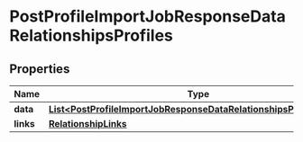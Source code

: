 # PostProfileImportJobResponseDataRelationshipsProfiles

## Properties
Name | Type | Description | Notes
------------ | ------------- | ------------- | -------------
**data** | [**List&lt;PostProfileImportJobResponseDataRelationshipsProfilesData&gt;**](PostProfileImportJobResponseDataRelationshipsProfilesData.md) |  |  [optional]
**links** | [**RelationshipLinks**](RelationshipLinks.md) |  |  [optional]
